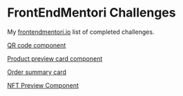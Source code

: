 # FrontEndMentori Challenges

My [frontendmentori.io](frontendmentori.io) list of completed challenges.

[QR code component](/challenges/qr-code-component/index.html)

[Product preview card component](/challenges/product-preview-cart-component/index.html)

[Order summary card](/challenges/order-summary-component/index.html)

[NFT Preview Component](/challenges/nft-preview-component/index.html)